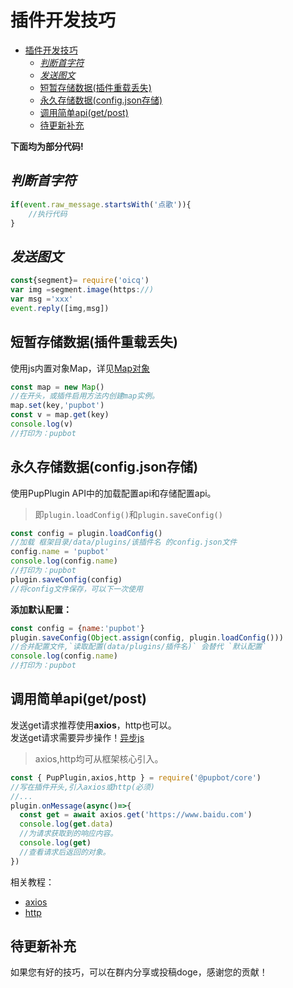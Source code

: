 # 插件开发技巧
- [插件开发技巧](#插件开发技巧)
  - [*判断首字符*](#判断首字符)
  - [*发送图文*](#发送图文)
  - [短暂存储数据(插件重载丢失)](#短暂存储数据-插件重载丢失)
  - [永久存储数据(config.json存储)](#永久存储数据-config-json存储)
  - [调用简单api(get/post)](#调用简单api-get-post)
  - [待更新补充](#待更新补充)
  
**下面均为部分代码!**

## *判断首字符*
```js
if(event.raw_message.startsWith('点歌')){
    //执行代码
}
```
## *发送图文*
```js
const{segment}= require('oicq')
var img =segment.image(https://)
var msg ='xxx'
event.reply([img,msg])
```

## 短暂存储数据(插件重载丢失)
使用js内置对象Map，详见[Map对象](https://developer.mozilla.org/zh-CN/docs/Web/JavaScript/Reference/Global_Objects/Map)
```js
const map = new Map()
//在开头，或插件启用方法内创建map实例。
map.set(key,'pupbot')
const v = map.get(key)
console.log(v)
//打印为：pupbot
```
## 永久存储数据(config.json存储)
使用PupPlugin API中的加载配置api和存储配置api。
> 即`plugin.loadConfig()`和`plugin.saveConfig()`
```js
const config = plugin.loadConfig()
//加载 框架目录/data/plugins/该插件名 的config.json文件
config.name = 'pupbot'
console.log(config.name)
//打印为：pupbot
plugin.saveConfig(config)
//将config文件保存，可以下一次使用
```
**添加默认配置：**
```js
const config = {name:'pupbot'}
plugin.saveConfig(Object.assign(config, plugin.loadConfig()))
//合并配置文件,`读取配置(data/plugins/插件名)` 会替代 `默认配置`
console.log(config.name)
//打印为：pupbot
```
## 调用简单api(get/post)
发送get请求推荐使用**axios**，http也可以。<br>
发送get请求需要异步操作！[异步js](https://developer.mozilla.org/zh-CN/docs/Learn/JavaScript/Asynchronous/Introducing)
>axios,http均可从框架核心引入。
```js
const { PupPlugin,axios,http } = require('@pupbot/core')
//写在插件开头,引入axios或http(必须)
//...
plugin.onMessage(async()=>{
  const get = await axios.get('https://www.baidu.com')
  console.log(get.data)
  //为请求获取到的响应内容。
  console.log(get)
  //查看请求后返回的对象。
})
```
相关教程：
- [axios](https://cn.bing.com/search?q=nodejs+axios)
- [http](https://cn.bing.com/search?q=nodejs+http)

## 待更新补充
如果您有好的技巧，可以在群内分享或投稿doge，感谢您的贡献！
